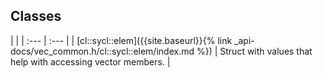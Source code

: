 ---
---
## Classes

   |   |
| :--- | :--- |
| [cl::sycl::elem]({{site.baseurl}}{% link _api-docs/vec_common.h/cl::sycl::elem/index.md %}) | Struct with values that help with accessing vector members.  |

